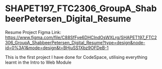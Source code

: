 # SHAPET197_FTC2306_GroupA_ShabbeerPetersen_Digital_Resume
Resume Project
Figma Link: https://www.figma.com/file/C88SfFye6DHCIndOsWXLrg/SHAPET197_FTC2306_GroupA_ShabbeerPetersen_Digital_Resume?type=design&node-id=0%3A1&mode=design&t=BHjuSS1Xbz9OFDeB-1

This is the first project I have done for CodeSpace, utilising everything learnt in the Intro to Web Module
